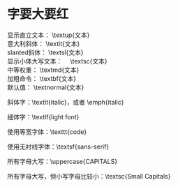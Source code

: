 # 字要大要红

显示直立文本： \\textup{文本}  
意大利斜体： \\textit{文本}  
slanted斜体： \\textsl{文本}  
显示小体大写文本： 　\\textsc{文本}  
中等权重： \\textmd{文本}  
加粗命令： \\textbf{文本}  
默认值： \\textnormal{文本}

斜体字：\\textit{italic}，或者 \\emph{italic}

细体字：\\textlf{light font}

使用等宽字体：\\texttt{code}

使用无衬线字体：\\textsf{sans-serif}

所有字母大写：\\uppercase{CAPITALS}

所有字母大写，但小写字母比较小：\\textsc{Small Capitals}








